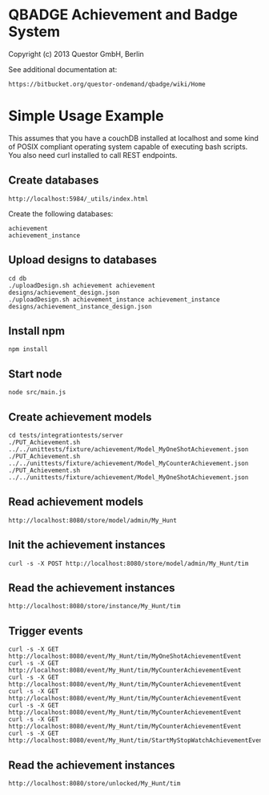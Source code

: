 # QBADGE Achievement and Badge System

Copyright (c) 2013 Questor GmbH, Berlin

See additional documentation at:

    https://bitbucket.org/questor-ondemand/qbadge/wiki/Home

# Simple Usage Example

This assumes that you have a couchDB installed at localhost and some kind of POSIX compliant operating
system capable of executing bash scripts. You also need curl installed to call REST endpoints.

## Create databases

    http://localhost:5984/_utils/index.html

Create the following databases:

    achievement
    achievement_instance

## Upload designs to databases

    cd db
    ./uploadDesign.sh achievement achievement designs/achievement_design.json
    ./uploadDesign.sh achievement_instance achievement_instance designs/achievement_instance_design.json

## Install npm

    npm install

## Start node

    node src/main.js

## Create achievement models

    cd tests/integrationtests/server
    ./PUT_Achievement.sh ../../unittests/fixture/achievement/Model_MyOneShotAchievement.json
    ./PUT_Achievement.sh ../../unittests/fixture/achievement/Model_MyCounterAchievement.json
    ./PUT_Achievement.sh ../../unittests/fixture/achievement/Model_MyOneShotAchievement.json

## Read achievement models

    http://localhost:8080/store/model/admin/My_Hunt

## Init the achievement instances

    curl -s -X POST http://localhost:8080/store/model/admin/My_Hunt/tim

## Read the achievement instances

    http://localhost:8080/store/instance/My_Hunt/tim

## Trigger events

    curl -s -X GET http://localhost:8080/event/My_Hunt/tim/MyOneShotAchievementEvent
    curl -s -X GET http://localhost:8080/event/My_Hunt/tim/MyCounterAchievementEvent
    curl -s -X GET http://localhost:8080/event/My_Hunt/tim/MyCounterAchievementEvent
    curl -s -X GET http://localhost:8080/event/My_Hunt/tim/MyCounterAchievementEvent
    curl -s -X GET http://localhost:8080/event/My_Hunt/tim/MyCounterAchievementEvent
    curl -s -X GET http://localhost:8080/event/My_Hunt/tim/MyCounterAchievementEvent
    curl -s -X GET http://localhost:8080/event/My_Hunt/tim/StartMyStopWatchAchievementEvent

## Read the achievement instances

    http://localhost:8080/store/unlocked/My_Hunt/tim

